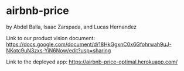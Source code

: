 # airbnb-price
by Abdel Balla, Isaac Zarspada, and Lucas Hernandez

Link to our product vision document: https://docs.google.com/document/d/18HkGgxnC0x6Gfohrwah9uJ-NKotc9uN3zxs-YiN6Now/edit?usp=sharing

Link to the deployed app: https://airbnb-price-optimal.herokuapp.com/
